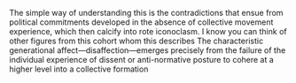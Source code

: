The simple way of understanding this is the contradictions that ensue from political commitments developed in the absence of collective movement experience, which then calcify into rote iconoclasm. I know you can think of other figures from this cohort whom this describes The characteristic generational affect—disaffection—emerges precisely from the failure of the individual experience of dissent or anti-normative posture to cohere at a higher level into a collective formation